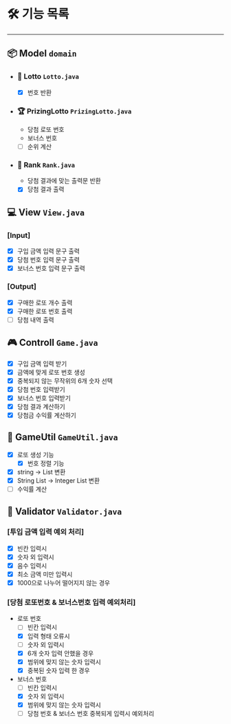 # ****🛠 기능 목록****

---

## 📦 Model `domain`

- ### 🎰 Lotto `Lotto.java`
  - [X] 번호 반환

- ### 🏆 PrizingLotto `PrizingLotto.java`
  - 당첨 로또 번호
  - 보너스 번호
  - [ ] 순위 계산

- ### 🥇 Rank `Rank.java`
  - 당첨 결과에 맞는 출력문 반환
  - [X] 당첨 결과 출력

## 💻 View `View.java`
### [Input]
- [X] 구입 금액 입력 문구 출력
- [X] 당첨 번호 입력 문구 출력
- [X] 보너스 번호 입력 문구 출력

### [Output]
- [X] 구매한 로또 개수 출력
- [X] 구매한 로또 번호 출력
- [ ] 당첨 내역 출력

## 🎮 Controll `Game.java`
- [X] 구입 금액 입력 받기
- [X] 금액에 맞게 로또 번호 생성
- [X] 중복되지 않는 무작위의 6개 숫자 선택
- [X] 당첨 번호 입력받기
- [X] 보너스 번호 입력받기
- [X] 당첨 결과 계산하기
- [X] 당첨금 수익률 계산하기

## 💼 GameUtil `GameUtil.java`
- [X] 로또 생성 기능
  - [X] 번호 정렬 기능
- [X] string -> List<String> 변환
- [X] String List -> Integer List 변환
- [ ] 수익률 계산

## 🚧 Validator `Validator.java`
### [투입 금액 입력 예외 처리]
- [X] 빈칸 입력시
- [X] 숫자 외 입력시
- [X] 음수 입력시
- [X] 최소 금액 미만 입력시
- [X] 1000으로 나누어 떨어지지 않는 경우

### [당첨 로또번호 & 보너스번호 입력 예외처리]
- 로또 번호
  - [ ] 빈칸 입력시
  - [X] 입력 형태 오류시
  - [ ] 숫자 외 입력시
  - [X] 6개 숫자 입력 안했을 경우
  - [X] 범위에 맞지 않는 숫자 입력시 
  - [X] 중복된 숫자 입력 한 경우
- 보너스 번호
  - [ ] 빈칸 입력시
  - [X] 숫자 외 입력시
  - [X] 범위에 맞지 않는 숫자 입력시
  - [ ] 당첨 번호 & 보너스 번호 중복되게 입력시 예외처리